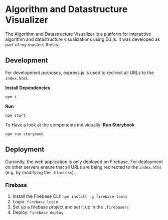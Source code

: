 # Algorithm and Datastructure Visualizer

The Algorithm and Datastructure Visualizer is a platform for interactive algorithm and datastructure visualizations using
D3.js. It was developed as part of my masters thesis.

## Development

For development purposes, express.js is used to redirect all URLs to the `index.html`.

**Install Dependencies**

```
npm i
```

**Run**

```
npm start
```

To Have a look at the components individually: **Run Storybook**

```
npm run storybook
```

## Deployment

Currently, the web application is only deployed on Firebase. For deployment on other servers ensure that all URLs are
being redirected to the `index.html` (e.g. by modifying the `.htaccess`).

### Firebase

1. Install the Firebase CLI: `npm install -g firebase-tools`
2. Login: `firebase login`
3. Set up a firebase project and set it up in the `.firebaserc`
4. Deploy: `firebase deploy`
